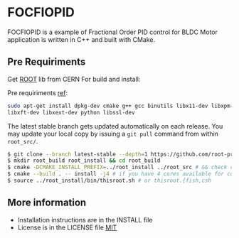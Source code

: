 # FOCFIOPID
FOCFIOPID is a example of Fractional Order PID control for BLDC Motor application is written in C++ and built with CMake.

## Pre Requiriments

Get [ROOT](https://root.cern/install/#build-from-source) lib from CERN 
For build and install:

Pre requiriments [ref](https://root.cern/install/dependencies/): 
```bash
sudo apt-get install dpkg-dev cmake g++ gcc binutils libx11-dev libxpm-dev \
libxft-dev libxext-dev python libssl-dev
```

The latest stable branch gets updated automatically on each release.
You may update your local copy by issuing a `git pull` command from within `root_src/`.
```bash
$ git clone --branch latest-stable --depth=1 https://github.com/root-project/root.git root_src
$ mkdir root_build root_install && cd root_build
$ cmake -DCMAKE_INSTALL_PREFIX=../root_install ../root_src # && check cmake configuration output for warnings or errors
$ cmake --build . -- install -j4 # if you have 4 cores available for compilation
$ source ../root_install/bin/thisroot.sh # or thisroot.{fish,csh
```

## More information
- Installation instructions are in the INSTALL file
- License is in the LICENSE file
  [MIT](https://choosealicense.com/licenses/mit/)
